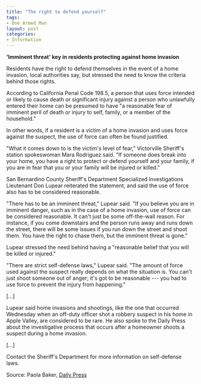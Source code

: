 ```yaml
---
title: "The right to defend yourself"
tags:
- One Armed Man
layout: post
categories:
- Information
---
```


**'Imminent threat' key in residents protecting against home invasion**

Residents have the right to defend themselves in the event of a home invasion, local authorities say, but stressed the need to know the criteria behind those rights.

According to California Penal Code 198.5, a person that uses force intended or likely to cause death or significant injury against a person who unlawfully entered their home can be presumed to have "a reasonable fear of imminent peril of death or injury to self, family, or a member of the household."

In other words, if a resident is a victim of a home invasion and uses force against the suspect, the use of force can often be found justified.

"What it comes down to is the victim's level of fear," Victorville Sheriff's station spokeswoman Mara Rodriguez said. "If someone does break into your home, you have a right to protect or defend yourself and your family, if you are in fear that you or your family will be injured or killed."

San Bernardino County Sheriff's Department Specialized Investigations Lieutenant Don Lupear reiterated the statement, and said the use of force also has to be considered reasonable.

"There has to be an imminent threat," Lupear said. "If you believe you are in imminent danger, such as in the case of a home invasion, use of force can be considered reasonable. It can't just be some off-the-wall reason. For instance, if you come downstairs and the person runs away and runs down the street, there will be some issues if you run down the street and shoot them. You have the right to chase them, but the imminent threat is gone."

Lupear stressed the need behind having a "reasonable belief that you will be killed or injured."

"There are strict self-defense laws," Lupear said. "The amount of force used against the suspect really depends on what the situation is. You can't just shoot someone out of anger; it's got to be reasonable --- you had to use force to prevent the injury from happening."

\[...\]

Lupear said home invasions and shootings, like the one that occurred Wednesday when an off-duty officer shot a robbery suspect in his home in Apple Valley, are considered to be rare. He also spoke to the Daily Press about the investigative process that occurs after a homeowner shoots a suspect during a home invasion.

\[...\]

Contact the Sheriff's Department for more information on self-defense laws.

Source: Paola Baker, [Daily Press](https://www.vvdailypress.com/)